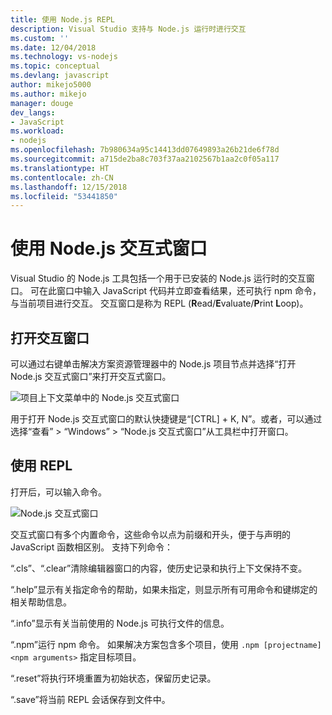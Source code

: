 ```yaml
---
title: 使用 Node.js REPL
description: Visual Studio 支持与 Node.js 运行时进行交互
ms.custom: ''
ms.date: 12/04/2018
ms.technology: vs-nodejs
ms.topic: conceptual
ms.devlang: javascript
author: mikejo5000
ms.author: mikejo
manager: douge
dev_langs:
- JavaScript
ms.workload:
- nodejs
ms.openlocfilehash: 7b980634a95c14413dd07649893a26b21de6f78d
ms.sourcegitcommit: a715de2ba8c703f37aa2102567b1aa2c0f05a117
ms.translationtype: HT
ms.contentlocale: zh-CN
ms.lasthandoff: 12/15/2018
ms.locfileid: "53441850"
---
```

# <a name="work-with-the-nodejs-interactive-window"></a>使用 Node.js 交互式窗口

Visual Studio 的 Node.js 工具包括一个用于已安装的 Node.js 运行时的交互窗口。 可在此窗口中输入 JavaScript 代码并立即查看结果，还可执行 npm 命令，与当前项目进行交互。 交互窗口是称为 REPL (**R**ead/**E**valuate/**P**rint **L**oop)。

## <a name="open-the-interactive-window"></a>打开交互窗口

可以通过右键单击解决方案资源管理器中的 Node.js 项目节点并选择“打开 Node.js 交互式窗口”来打开交互式窗口。

![项目上下文菜单中的 Node.js 交互式窗口](../javascript/media/interactivewindow-open-from-project.png)

用于打开 Node.js 交互式窗口的默认快捷键是“[CTRL] + K, N”。或者，可以通过选择“查看” > “Windows” > “Node.js 交互式窗口”从工具栏中打开窗口。

## <a name="use-the-repl"></a>使用 REPL

打开后，可以输入命令。

![Node.js 交互式窗口](../javascript/media/interactivewindow.png)

交互式窗口有多个内置命令，这些命令以点为前缀和开头，便于与声明的 JavaScript 函数相区别。 支持下列命令：

“.cls”、“.clear”清除编辑器窗口的内容，使历史记录和执行上下文保持不变。

“.help”显示有关指定命令的帮助，如果未指定，则显示所有可用命令和键绑定的相关帮助信息。

“.info”显示有关当前使用的 Node.js 可执行文件的信息。

“.npm”运行 npm 命令。 如果解决方案包含多个项目，使用 `.npm [projectname] <npm arguments>` 指定目标项目。

“.reset”将执行环境重置为初始状态，保留历史记录。

“.save”将当前 REPL 会话保存到文件中。